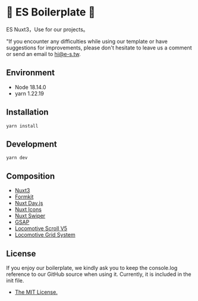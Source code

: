 # 🍳 ES Boilerplate  🍳

ES Nuxt3，Use for our projects。

"If you encounter any difficulties while using our template or have suggestions for improvements, please don't hesitate to leave us a comment or send an email to [hi@e-s.tw](mailto:hi@e-s.tw).

## Environment

- Node 18.14.0
- yarn 1.22.19

## Installation
```
yarn install
```

## Development
```
yarn dev
```

## Composition

- [Nuxt3](https://nuxt.com/)
- [Formkit](https://formkit.com/getting-started/what-is-formkit)
- [Nuxt Day.js](https://github.com/fumeapp/dayjs)
- [Nuxt Icons](https://github.com/gitFoxCode/nuxt-icons)
- [Nuxt Swiper](https://github.com/cpreston321/nuxt-swiper)
- [GSAP](https://greensock.com/gsap/)
- [Locomotive Scroll V5](https://scroll.locomotive.ca/docs/#/limitations)
- [Locomotive Grid System](https://github.com/locomotivemtl/locomotive-boilerplate/blob/master/docs/grid.md)

## License
If you enjoy our boilerplate, we kindly ask you to keep the console.log reference to our GitHub source when using it. Currently, it is included in the init file.
- [The MIT License.](https://opensource.org/license/mit/)
